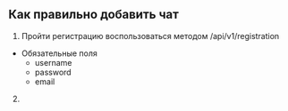 ## Как правильно добавить чат

1. Пройти регистрацию воспользоваться методом /api/v1/registration

- Обязательные поля
  - username
  - password
  - email
2.
